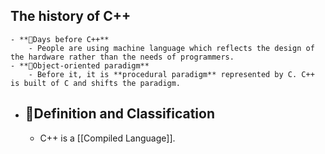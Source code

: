 ## The history of C++
	- **📌Days before C++**
		- People are using machine language which reflects the design of the hardware rather than the needs of programmers.
	- **📌Object-oriented paradigm**
		- Before it, it is **procedural paradigm** represented by C. C++ is built of C and shifts the paradigm.
- ## 📝Definition and Classification
	- C++ is a [[Compiled Language]].